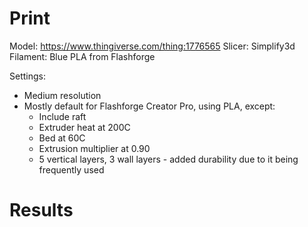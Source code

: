 # Print

Model: https://www.thingiverse.com/thing:1776565
Slicer: Simplify3d
Filament: Blue PLA from Flashforge

Settings:
- Medium resolution
- Mostly default for Flashforge Creator Pro, using PLA, except:
    - Include raft
    - Extruder heat at 200C
    - Bed at 60C
    - Extrusion multiplier at 0.90
    - 5 vertical layers, 3 wall layers - added durability due to it being frequently used

# Results
